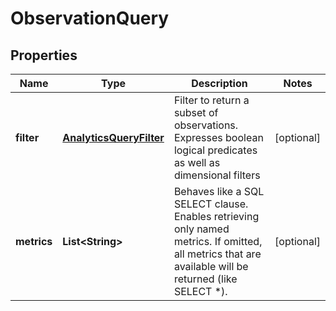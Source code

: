 
# ObservationQuery

## Properties
Name | Type | Description | Notes
------------ | ------------- | ------------- | -------------
**filter** | [**AnalyticsQueryFilter**](AnalyticsQueryFilter.md) | Filter to return a subset of observations. Expresses boolean logical predicates as well as dimensional filters |  [optional]
**metrics** | **List&lt;String&gt;** | Behaves like a SQL SELECT clause. Enables retrieving only named metrics. If omitted, all metrics that are available will be returned (like SELECT *). |  [optional]



